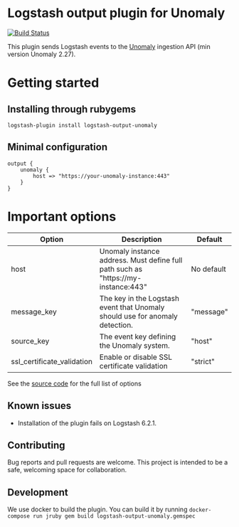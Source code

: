 # Logstash output plugin for Unomaly

[![Build Status](https://travis-ci.org/unomaly/logstash-output-unomaly.svg?branch=master)](https://travis-ci.org/unomaly/logstash-output-unomaly)

This plugin sends Logstash events to the [Unomaly](https://www.unomaly.com) ingestion API (min version Unomaly 2.27).

# Getting started

## Installing through rubygems

`logstash-plugin install logstash-output-unomaly`

## Minimal configuration
```
output {
    unomaly {
        host => "https://your-unomaly-instance:443"
    }
}
```


# Important options


| Option                     | Description                                                                      | Default    |
|----------------------------|----------------------------------------------------------------------------------|------------|
| host                       | Unomaly instance address. Must define full path such as "https://my-instance:443"| No default |
| message_key                | The key in the Logstash event that Unomaly should use for anomaly detection.     | "message"  |
| source_key                 | The event key defining the Unomaly system.                                       | "host"     |
| ssl_certificate_validation | Enable or disable SSL certificate validation                                     | "strict"   |

See the [source code](lib/logstash/outputs/unomaly.rb) for the full list of options


## Known issues 
 - Installation of the plugin fails on Logstash 6.2.1.
 
 
 ## Contributing
 
 Bug reports and pull requests are welcome. This project is intended to
 be a safe, welcoming space for collaboration.
 
 ## Development
 
We use docker to build the plugin. You can build it by running  `docker-compose run jruby gem build logstash-output-unomaly.gemspec `